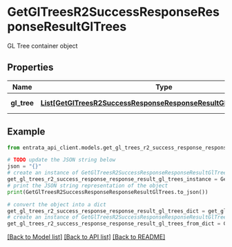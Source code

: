 # GetGlTreesR2SuccessResponseResponseResultGlTrees

GL Tree container object

## Properties

Name | Type | Description | Notes
------------ | ------------- | ------------- | -------------
**gl_tree** | [**List[GetGlTreesR2SuccessResponseResponseResultGlTreesGlTreeInner]**](GetGlTreesR2SuccessResponseResponseResultGlTreesGlTreeInner.md) | Array of GL Trees | 

## Example

```python
from entrata_api_client.models.get_gl_trees_r2_success_response_response_result_gl_trees import GetGlTreesR2SuccessResponseResponseResultGlTrees

# TODO update the JSON string below
json = "{}"
# create an instance of GetGlTreesR2SuccessResponseResponseResultGlTrees from a JSON string
get_gl_trees_r2_success_response_response_result_gl_trees_instance = GetGlTreesR2SuccessResponseResponseResultGlTrees.from_json(json)
# print the JSON string representation of the object
print(GetGlTreesR2SuccessResponseResponseResultGlTrees.to_json())

# convert the object into a dict
get_gl_trees_r2_success_response_response_result_gl_trees_dict = get_gl_trees_r2_success_response_response_result_gl_trees_instance.to_dict()
# create an instance of GetGlTreesR2SuccessResponseResponseResultGlTrees from a dict
get_gl_trees_r2_success_response_response_result_gl_trees_from_dict = GetGlTreesR2SuccessResponseResponseResultGlTrees.from_dict(get_gl_trees_r2_success_response_response_result_gl_trees_dict)
```
[[Back to Model list]](../README.md#documentation-for-models) [[Back to API list]](../README.md#documentation-for-api-endpoints) [[Back to README]](../README.md)



